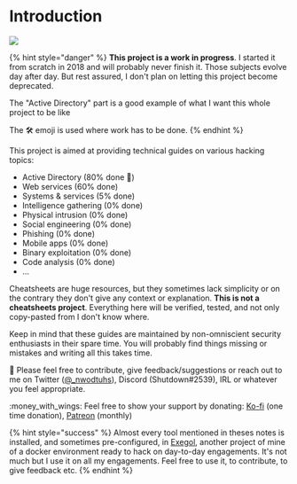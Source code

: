 # Introduction

![](.gitbook/assets/thr\_preview\_2.png)

{% hint style="danger" %}
**This project is a work in progress**. I started it from scratch in 2018 and will probably never finish it. Those subjects evolve day after day. But rest assured, I don't plan on letting this project become deprecated.&#x20;

The "Active Directory" part is a good example of what I want this whole project to be like

The 🛠️ emoji is used where work has to be done.
{% endhint %}

This project is aimed at providing technical guides on various hacking topics:

* Active Directory (80% done :tada:)
* Web services (60% done)
* Systems & services (5% done)
* Intelligence gathering (0% done)
* Physical intrusion (0% done)
* Social engineering (0% done)
* Phishing (0% done)
* Mobile apps (0% done)
* Binary exploitation (0% done)
* Code analysis (0% done)
* ...

Cheatsheets are huge resources, but they sometimes lack simplicity or on the contrary they don't give any context or explanation. **This is not a cheatsheets project**. Everything here will be verified, tested, and not only copy-pasted from I don't know where.

Keep in mind that these guides are maintained by non-omniscient security enthusiasts in their spare time. You will probably find things missing or mistakes and writing all this takes time.

:mega: Please feel free to contribute, give feedback/suggestions or reach out to me on Twitter ([@\_nwodtuhs](https://twitter.com/\_nwodtuhs)), Discord (Shutdown#2539), IRL or whatever you feel appropriate.

:money\_with\_wings: Feel free to show your support by donating: [Ko-fi](https://ko-fi.com/the\_real\_slim\_shutdown) (one time donation), [Patreon](https://www.patreon.com/nwodtuhs) (monthly)

{% hint style="success" %}
Almost every tool mentioned in theses notes is installed, and sometimes pre-configured, in [Exegol](https://github.com/ShutdownRepo/Exegol), another project of mine of a docker environment ready to hack on day-to-day engagements. It's not much but I use it on all my engagements. Feel free to use it, to contribute, to give feedback etc.
{% endhint %}
